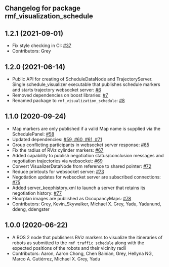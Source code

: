 ## Changelog for package rmf_visualization_schedule

1.2.1 (2021-09-01)
------------------
* Fix style checking in CI: [#37](https://github.com/open-rmf/rmf_visualization/pull/37)
* Contributors: Grey

1.2.0 (2021-06-14)
------------------
* Public API for creating of ScheduleDataNode and TrajectoryServer. Single schedule_visualizer executable that publishes schedule markers and starts trajectory websocket server: [#6](https://github.com/open-rmf/rmf_visualization/pull/3)
* Removed dependencies on boost libraries: [#7](https://github.com/open-rmf/rmf_visualization/pull/7)
* Renamed package to `rmf_visualization_schedule`: [#8](https://github.com/open-rmf/rmf_visualization/pull/8)

1.1.0 (2020-09-24)
------------------
* Map markers are only published if a valid Map name is supplied via the SchedulePanel: [#58](https://github.com/osrf/rmf_schedule_visualizer/pull/58)
* Updated dependencies: [#59, #60, #61, #71](https://github.com/osrf/rmf_schedule_visualizer/pull/59)
* Group conflicting participants in websocket server response: [#65](https://github.com/osrf/rmf_schedule_visualizer/pull/65)
* Fix the radius of RViz cylinder markers: [#67](https://github.com/osrf/rmf_schedule_visualizer/pull/67)
* Added capability to publish negotiation status/conclusion messages and negotiation trajectories via websocket: [#69](https://github.com/osrf/rmf_schedule_visualizer/pull/69)
* Convert VisualizerDataNode from reference to shared pointer: [#72](https://github.com/osrf/rmf_schedule_visualizer/pull/72)
* Reduce printouts for websocket server: [#73](https://github.com/osrf/rmf_schedule_visualizer/pull/73)
* Negotiation updates for websocket server are subscribed connections: [#75](https://github.com/osrf/rmf_schedule_visualizer/pull/75)
* Added server_keephistory.xml to launch a server that retains its negotiation history: [#77](https://github.com/osrf/rmf_schedule_visualizer/pull/77)
* Floorplan images are published as OccupancyMaps: [#78](https://github.com/osrf/rmf_schedule_visualizer/pull/78)
* Contributors: Grey, Kevin_Skywalker, Michael X. Grey, Yadu, Yadunund, ddeng, ddengster

1.0.0 (2020-06-22)
------------------
* A ROS 2 node that publishers RViz markers to visualize the itineraries of robots as submitted to the `rmf traffic schedule` along with the expected positions of the robots and their vicinity radii
* Contributors: Aaron, Aaron Chong, Chen Bainian, Grey, Hellyna NG, Marco A. Gutiérrez, Michael X. Grey, Yadu
